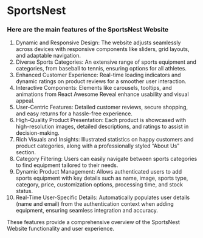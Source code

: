 # SportsNest

### Here are the main features of the SportsNest Website

1. Dynamic and Responsive Design: The website adjusts seamlessly across devices with responsive components like sliders, grid layouts, and adaptable navigation.
2. Diverse Sports Categories: An extensive range of sports equipment and categories, from baseball to tennis, ensuring options for all athletes.
3. Enhanced Customer Experience: Real-time loading indicators and dynamic ratings on product reviews for a smoother user interaction.
4. Interactive Components: Elements like carousels, tooltips, and animations from React Awesome Reveal enhance usability and visual appeal.
5. User-Centric Features: Detailed customer reviews, secure shopping, and easy returns for a hassle-free experience.
6. High-Quality Product Presentation: Each product is showcased with high-resolution images, detailed descriptions, and ratings to assist in decision-making.
7. Rich Visuals and Insights: Illustrated statistics on happy customers and product categories, along with a professionally styled “About Us” section.
8. Category Filtering: Users can easily navigate between sports categories to find equipment tailored to their needs.
9. Dynamic Product Management: Allows authenticated users to add sports equipment with key details such as name, image, sports type, category, price, customization options, processing time, and stock status.
10. Real-Time User-Specific Details: Automatically populates user details (name and email) from the authentication context when adding equipment, ensuring seamless integration and accuracy.

These features provide a comprehensive overview of the SportsNest Website functionality and user experience.
